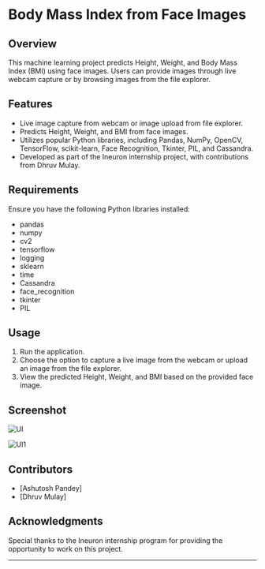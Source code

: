 # Body Mass Index from Face Images
 


## Overview

This machine learning project predicts Height, Weight, and Body Mass Index (BMI) using face images. Users can provide images through live webcam capture or by browsing images from the file explorer.

## Features

- Live image capture from webcam or image upload from file explorer.
- Predicts Height, Weight, and BMI from face images.
- Utilizes popular Python libraries, including Pandas, NumPy, OpenCV, TensorFlow, scikit-learn, Face Recognition, Tkinter, PIL, and Cassandra.
- Developed as part of the Ineuron internship project, with contributions from Dhruv Mulay.

## Requirements

Ensure you have the following Python libraries installed:

- pandas
- numpy
- cv2
- tensorflow
- logging
- sklearn
- time
- Cassandra
- face_recognition
- tkinter
- PIL


## Usage

1. Run the application.
2. Choose the option to capture a live image from the webcam or upload an image from the file explorer.
3. View the predicted Height, Weight, and BMI based on the provided face image.

## Screenshot



![UI](https://github.com/AshutoshPTech/Body-Mass-Index-from-Face-Images/assets/128606760/12d48a93-a6fc-45eb-beaf-c5788dac7373)



![UI1](https://github.com/AshutoshPTech/Body-Mass-Index-from-Face-Images/assets/137297269/7b1a5ec6-f80b-4835-8449-4e2e0658aa2b)





## Contributors

- [Ashutosh Pandey]
- [Dhruv Mulay]


## Acknowledgments

Special thanks to the Ineuron internship program for providing the opportunity to work on this project.

---

